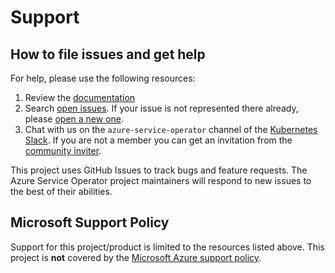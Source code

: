 # Support

## How to file issues and get help

For help, please use the following resources:

1. Review the [documentation](https://azure.github.io/azure-service-operator/)
2. Search [open issues](https://github.com/Azure/azure-service-operator/issues). If your issue is not represented there already, please [open a new one](https://github.com/Azure/azure-service-operator/issues/new/choose).
3. Chat with us on the `azure-service-operator` channel of the [Kubernetes Slack](https://kubernetes.slack.com/). If you are not a member you can get an invitation from the [community inviter](https://communityinviter.com/apps/kubernetes/community).

This project uses GitHub Issues to track bugs and feature requests. The Azure Service Operator project maintainers will respond to new issues to the best of their abilities.

## Microsoft Support Policy

Support for this project/product is limited to the resources listed above. This project is **not** covered by the [Microsoft Azure support policy](https://support.microsoft.com/en-us/help/2941892/support-for-linux-and-open-source-technology-in-azure).
